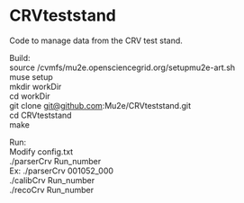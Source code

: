 # CRVteststand
Code to manage data from the CRV test stand.  

Build:  
source /cvmfs/mu2e.opensciencegrid.org/setupmu2e-art.sh  
muse setup  
mkdir workDir  
cd workDir  
git clone git@github.com:Mu2e/CRVteststand.git  
cd CRVteststand  
make  

Run:  
Modify config.txt  
./parserCrv Run_number  
Ex: ./parserCrv 001052_000  
./calibCrv Run_number  
./recoCrv Run_number  
